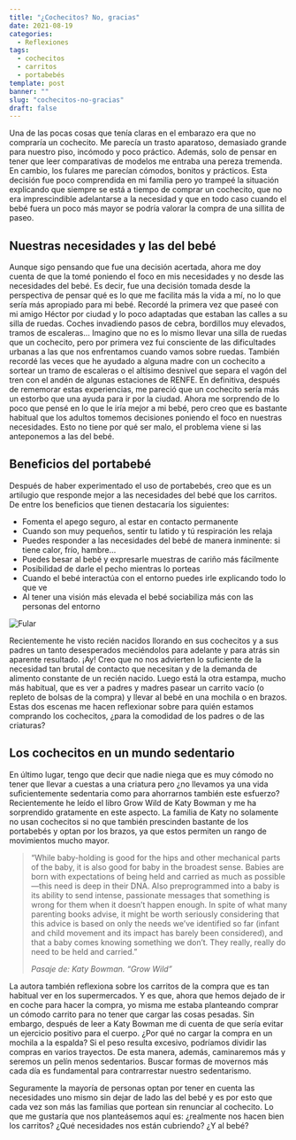 ```yaml
---
title: "¿Cochecitos? No, gracias"
date: 2021-08-19
categories:
  - Reflexiones
tags:
  - cochecitos
  - carritos
  - portabebés
template: post
banner: ""
slug: "cochecitos-no-gracias"
draft: false
---
```


Una de las pocas cosas que tenía claras en el embarazo era que no compraría un cochecito. Me parecía un trasto aparatoso, demasiado grande para nuestro piso, incómodo y poco práctico. Además, solo de pensar en tener que leer comparativas de modelos me entraba una pereza tremenda. En cambio, los fulares me parecían cómodos, bonitos y prácticos. Esta decisión fue poco comprendida en mi familia pero yo trampeé la situación explicando que siempre se está a tiempo de comprar un cochecito, que no era imprescindible adelantarse a la necesidad y que en todo caso cuando el bebé fuera un poco más mayor se podría valorar la compra de una sillita de paseo.

## Nuestras necesidades y las del bebé

Aunque sigo pensando que fue una decisión acertada, ahora me doy cuenta de que la tomé poniendo el foco en mis necesidades y no desde las necesidades del bebé. Es decir, fue una decisión tomada desde la perspectiva de pensar qué es lo que me facilita más la vida a mí, no lo que sería más apropiado para mi bebé. Recordé la primera vez que paseé con mi amigo Héctor por ciudad y lo poco adaptadas que estaban las calles a su silla de ruedas. Coches invadiendo pasos de cebra, bordillos muy elevados, tramos de escaleras… Imagino que no es lo mismo llevar una silla de ruedas que un cochecito, pero por primera vez fui consciente de las dificultades urbanas a las que nos enfrentamos cuando vamos sobre ruedas. También recordé las veces que he ayudado a alguna madre con un cochecito a sortear un tramo de escaleras o el altísimo desnivel que separa el vagón del tren con el andén de algunas estaciones de RENFE. En definitiva, después de rememorar estas experiencias, me pareció que un cochecito sería más un estorbo que una ayuda para ir por la ciudad. Ahora me sorprendo de lo poco que pensé en lo que le iría mejor a mi bebé, pero creo que es bastante habitual que los adultos tomemos decisiones poniendo el foco en nuestras necesidades. Esto no tiene por qué ser malo, el problema viene si las anteponemos a las del bebé.

## Beneficios del portabebé

Después de haber experimentado el uso de portabebés, creo que es un artilugio que responde mejor a las necesidades del bebé que los carritos. De entre los beneficios que tienen destacaría los siguientes:

- Fomenta el apego seguro, al estar en contacto permanente
- Cuando son muy pequeños,  sentir tu latido y tú respiración les relaja
- Puedes responder a las necesidades del bebé de manera inminente: si tiene calor, frío, hambre…
- Puedes besar al bebé y expresarle muestras de cariño más fácilmente
- Posibilidad de darle el pecho mientras lo porteas
- Cuando el bebé interactúa con el entorno puedes irle explicando todo lo que ve
- Al tener una visión más elevada el bebé sociabiliza más con las personas del entorno

![Fular](https://i.imgur.com/u5C1nUy.jpg)

Recientemente he visto recién nacidos llorando en sus cochecitos y a sus padres un tanto desesperados meciéndolos para adelante y para atrás sin aparente resultado. ¡Ay! Creo que no nos advierten lo suficiente de la necesidad tan brutal de contacto que necesitan y de la demanda de alimento constante de un recién nacido. Luego está la otra estampa, mucho más habitual, que es ver a padres y madres pasear un carrito vacío (o repleto de bolsas de la compra) y llevar al bebé en una mochila o en brazos. Estas dos escenas me hacen reflexionar sobre para quién estamos comprando los cochecitos, ¿para la comodidad de los padres o de las criaturas?

## Los cochecitos en un mundo sedentario

En último lugar, tengo que decir que nadie niega que es muy cómodo no tener que llevar a cuestas a una criatura pero ¿no llevamos ya una vida suficientemente sedentaria como para ahorrarnos también este esfuerzo? Recientemente he leído el libro Grow Wild de Katy Bowman y me ha sorprendido gratamente en este aspecto. La familia de Katy no solamente no usan cochecitos si no que también prescinden bastante de los portabebés y optan por los brazos, ya que estos permiten un rango de movimientos mucho mayor.

>“While baby-holding is good for the hips and other mechanical parts of the baby, it is also good for baby in the broadest sense. Babies are born with expectations of being held and carried as much as possible—this need is deep in their DNA. Also preprogrammed into a baby is its ability to send intense, passionate messages that something is wrong for them when it doesn’t happen enough. In spite of what many parenting books advise, it might be worth seriously considering that this advice is based on only the needs we’ve identified so far (infant and child movement and its impact has barely been considered), and that a baby comes knowing something we don’t. They really, really do need to be held and carried.”
>
> <cite>Pasaje de: Katy Bowman. “Grow Wild”</cite>

La autora también reflexiona sobre los carritos de la compra que es tan habitual ver en los supermercados. Y es que, ahora que hemos dejado de ir en coche para hacer la compra, yo misma me estaba planteando comprar un cómodo carrito para no tener que cargar las cosas pesadas. Sin embargo, después de leer a Katy Bowman me di cuenta de que sería evitar un ejercicio positivo para el cuerpo. ¿Por qué no cargar la compra en un mochila a la espalda? Si el peso resulta excesivo, podríamos dividir las compras en varios trayectos. De esta manera, además, caminaremos más y seremos un pelín menos sedentarios. Buscar formas de movernos más cada día es fundamental para contrarrestar nuestro sedentarismo.


Seguramente la mayoría de personas optan por tener en cuenta las necesidades uno mismo sin dejar de lado las del bebé y es por esto que cada vez son más las  familias que portean sin renunciar al cochecito. Lo que me gustaría que nos planteásemos  aquí es: ¿realmente nos hacen bien los carritos? ¿Qué necesidades nos están cubriendo? ¿Y al bebé?
